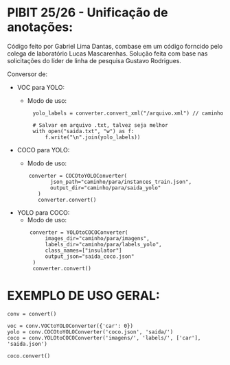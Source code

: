 # PIBIT 25/26 - Unificação de anotações:

Código feito por Gabriel Lima Dantas, combase em um código forncido pelo colega de laboratório Lucas Mascarenhas. Solução feita com base nas solicitações do líder de linha de pesquisa Gustavo Rodrigues.

Conversor de:

* VOC para YOLO:
  - Modo de uso:
  ```
       yolo_labels = converter.convert_xml("/arquivo.xml") // caminho
   
       # Salvar em arquivo .txt, talvez seja melhor
       with open("saida.txt", "w") as f:
           f.write("\n".join(yolo_labels))
  ```
  
* COCO para YOLO:
  - Modo de uso:
```
       converter = COCOtoYOLOConverter(
              json_path="caminho/para/instances_train.json",
              output_dir="caminho/para/saida_yolo"
          )
          converter.convert()
```
* YOLO para COCO:
  - Modo de uso:
  ```
      converter = YOLOtoCOCOConverter(
           images_dir="caminho/para/imagens",
           labels_dir="caminho/para/labels_yolo",
           class_names=["insulator"]
           output_json="saida_coco.json"
       )
       converter.convert()
  ```

# EXEMPLO DE USO GERAL:
```
conv = convert()

voc = conv.VOCtoYOLOConverter({'car': 0})
yolo = conv.COCOtoYOLOConverter('coco.json', 'saida/')
coco = conv.YOLOtoCOCOConverter('imagens/', 'labels/', ['car'], 'saida.json')

coco.convert()
```
